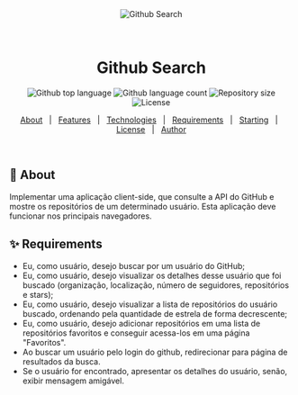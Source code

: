 <div align="center" id="top"> 
  <img src="./.github/app.gif" alt="Github Search" />

  &#xa0;

  <!-- <a href="https://githubsearch.netlify.app">Demo</a> -->
</div>

<h1 align="center">Github Search</h1>

<p align="center">
  <img alt="Github top language" src="https://img.shields.io/github/languages/top/AlissonAzevedo/github-search?color=56BEB8">

  <img alt="Github language count" src="https://img.shields.io/github/languages/count/AlissonAzevedo/github-search?color=56BEB8">

  <img alt="Repository size" src="https://img.shields.io/github/repo-size/AlissonAzevedo/github-search?color=56BEB8">

  <img alt="License" src="https://img.shields.io/github/license/AlissonAzevedo/github-search?color=56BEB8">

  <!-- <img alt="Github issues" src="https://img.shields.io/github/issues/{{YOUR_GITHUB_USERNAME}}/github-search?color=56BEB8" /> -->

  <!-- <img alt="Github forks" src="https://img.shields.io/github/forks/{{YOUR_GITHUB_USERNAME}}/github-search?color=56BEB8" /> -->

  <!-- <img alt="Github stars" src="https://img.shields.io/github/stars/{{YOUR_GITHUB_USERNAME}}/github-search?color=56BEB8" /> -->
</p>

<!-- Status -->

<!-- <h4 align="center"> 
	🚧  Github Search 🚀 Under construction...  🚧
</h4> 

<hr> -->

<p align="center">
  <a href="#dart-about">About</a> &#xa0; | &#xa0; 
  <a href="#sparkles-features">Features</a> &#xa0; | &#xa0;
  <a href="#rocket-technologies">Technologies</a> &#xa0; | &#xa0;
  <a href="#white_check_mark-requirements">Requirements</a> &#xa0; | &#xa0;
  <a href="#checkered_flag-starting">Starting</a> &#xa0; | &#xa0;
  <a href="#memo-license">License</a> &#xa0; | &#xa0;
  <a href="https://github.com/AlissonAzevedo" target="_blank">Author</a>
</p>

<br>

## :dart: About ##

Implementar uma aplicação client-side, que consulte a API do GitHub e mostre os repositórios de um determinado usuário. Esta aplicação deve funcionar nos principais navegadores.
<!--Describe your project-->
## :sparkles: Requirements ##
<ul>
  <li>Eu, como usuário, desejo buscar por um usuário do GitHub;</li>
  <li>Eu, como usuário, desejo visualizar os detalhes desse usuário que foi buscado (organização, localização, número de seguidores, repositórios e stars);
  </li>
  <li>Eu, como usuário, desejo visualizar a lista de repositórios do usuário buscado, ordenando pela quantidade de estrela de forma decrescente;
  </li>
  <li>Eu, como usuário, desejo adicionar repositórios em uma lista de repositórios favoritos e conseguir acessa-los em uma página "Favoritos".</li>
  <li>Ao buscar um usuário pelo login do github, redirecionar para página de resultados da busca.</li>
  <li>Se o usuário for encontrado, apresentar os detalhes do usuário, senão, exibir mensagem amigável.</li>
</ul>
<!--## :sparkles: Features ##

:heavy_check_mark: Feature 1;\
:heavy_check_mark: Feature 2;\
:heavy_check_mark: Feature 3;
-->
## :rocket: Technologies ##

The following tools were used in this project:

- [Vue.js](https://vuejs.org/)
- [Node.js](https://nodejs.org/en/)
- [Axios](https://axios-http.com/ptbr/)


## :white_check_mark: Requirements ##

Before starting :checkered_flag:, you need to have [Git](https://git-scm.com) and [Node](https://nodejs.org/en/) installed.

## :checkered_flag: Starting ##

```bash
# Clone this project
$ git clone https://github.com/AlissonAzevedo/github-search

# Access
$ cd github-search

# Install dependencies
$ yarn

# Run the project
$ yarn start

# The server will initialize in the <http://localhost:3000>
```

## :memo: License ##

This project is under license from MIT. For more details, see the [LICENSE](LICENSE.md) file.


Made with :heart: by <a href="https://github.com/AlissonAzevedo" target="_blank">Alisson Azevedo</a>

&#xa0;

<a href="#top">Back to top</a>
